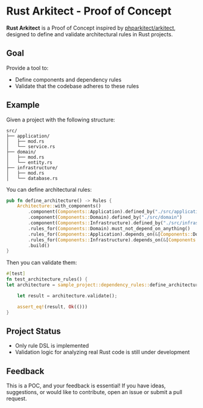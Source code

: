 # Rust Arkitect - Proof of Concept

**Rust Arkitect** is a Proof of Concept inspired by [phparkitect/arkitect](https://github.com/phparkitect/arkitect), designed to define and validate architectural rules in Rust projects.

## Goal

Provide a tool to:
- Define components and dependency rules
- Validate that the codebase adheres to these rules

## Example
Given a project with the following structure:

```plaintext
src/
├── application/
│   ├── mod.rs
│   └── service.rs
├── domain/
│   ├── mod.rs
│   └── entity.rs
├── infrastructure/
│   ├── mod.rs
│   └── database.rs
```

You can define architectural rules:

```rust
pub fn define_architecture() -> Rules {
    Architecture::with_components()
        .component(Components::Application).defined_by("./src/application")
        .component(Components::Domain).defined_by("./src/domain")
        .component(Components::Infrastructure).defined_by("./src/infrastructure")
        .rules_for(Components::Domain).must_not_depend_on_anything()
        .rules_for(Components::Application).depends_on(&[Components::Domain])
        .rules_for(Components::Infrastructure).depends_on(&[Components::Domain, Components::Application])
        .build()
}
```

Then you can validate them:
```rust
#[test]
fn test_architecture_rules() {
let architecture = sample_project::dependency_rules::define_architecture();

    let result = architecture.validate();

    assert_eq!(result, Ok(()))
}
```

## Project Status
- Only rule DSL is implemented
- Validation logic for analyzing real Rust code is still under development

## Feedback

This is a POC, and your feedback is essential!
If you have ideas, suggestions, or would like to contribute, open an issue or submit a pull request.